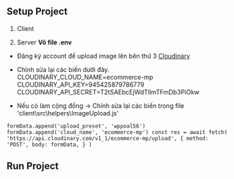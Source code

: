 ## Setup Project
1. Client

2. Server
 **Vô file .env**
- Đăng ký account để upload image lên bên thứ 3 [Cloudinary](https://cloudinary.com/users/login)
- Chỉnh sửa lại các biến dưới đây.
 CLOUDINARY_CLOUD_NAME=ecommerce-mp    
 CLOUDINARY_API_KEY=945425879786779   
 CLOUDINARY_API_SECRET=T2tSAEbcEjWdTllmTFmDb3PiOkw  

- Nếu có làm cộng đồng -> Chỉnh sửa lại các biến trong file 'client\src\helpers\ImageUpload.js'
    
`formData.append('upload_preset', 'wppoal56')
    formData.append('cloud_name', 'ecommerce-mp')
    const res = await fetch(
      'https://api.cloudinary.com/v1_1/ecommerce-mp/upload',
      {
        method: 'POST',
        body: formData,
      }
   )
`
    
## Run Project
